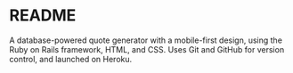 # README

A database-powered quote generator with a mobile-first design, using the Ruby on Rails framework, HTML, and CSS.
Uses Git and GitHub for version control, and launched on Heroku.
